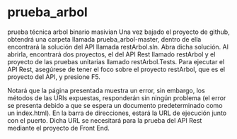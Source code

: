 # prueba_arbol
prueba técnica arbol binario masivian
Una vez bajado el proyecto de github, obtendrá una carpeta llamada prueba_arbol-master, dentro de ella encontrará la solución del 
API llamada restArbol.sln.  Abra dicha solución. Al abrirla, encontrará dos proyectos, el del API Rest llamado restArbol y 
el proyecto de las pruebas unitarias llamado restArbol.Tests. Para ejecutar el API Rest, asegúrese de tener el foco sobre 
el proyecto restArbol, que es el proyecto del API, y presione F5. 

Notará que la página presentada muestra un error, sin embargo, los métodos de las URIs expuestas, responderán sin ningún 
problema (el error se presenta debido a que se espera un documento predeterminado como un index.html). 
En la barra de direcciones, estará la URL de ejecución junto con el puerto. 
Dicha URL se necesitará para la prueba del API Rest mediante el proyecto de Front End.

